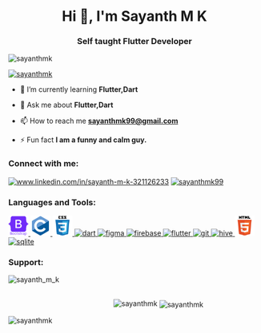 <h1 align="center">Hi 👋, I'm Sayanth M K</h1>
<h3 align="center">Self taught Flutter Developer</h3>

<p align="left"> <img src="https://komarev.com/ghpvc/?username=sayanthmk&label=Profile%20views&color=0e75b6&style=flat" alt="sayanthmk" /> </p>

<p align="left"> <a href="https://github.com/ryo-ma/github-profile-trophy"><img src="https://github-profile-trophy.vercel.app/?username=sayanthmk" alt="sayanthmk" /></a> </p>

- 🌱 I’m currently learning **Flutter,Dart**

- 💬 Ask me about **Flutter,Dart**

- 📫 How to reach me **sayanthmk99@gmail.com**

- ⚡ Fun fact **I am a funny and calm guy.**

<h3 align="left">Connect with me:</h3>
<p align="left">
<a href="https://linkedin.com/in/www.linkedin.com/in/sayanth-m-k-321126233" target="blank"><img align="center" src="https://raw.githubusercontent.com/rahuldkjain/github-profile-readme-generator/master/src/images/icons/Social/linked-in-alt.svg" alt="www.linkedin.com/in/sayanth-m-k-321126233" height="30" width="40" /></a>
<a href="https://www.leetcode.com/sayanthmk99" target="blank"><img align="center" src="https://raw.githubusercontent.com/rahuldkjain/github-profile-readme-generator/master/src/images/icons/Social/leet-code.svg" alt="sayanthmk99" height="30" width="40" /></a>
</p>

<h3 align="left">Languages and Tools:</h3>
<p align="left"> <a href="https://getbootstrap.com" target="_blank" rel="noreferrer"> <img src="https://raw.githubusercontent.com/devicons/devicon/master/icons/bootstrap/bootstrap-plain-wordmark.svg" alt="bootstrap" width="40" height="40"/> </a> <a href="https://www.cprogramming.com/" target="_blank" rel="noreferrer"> <img src="https://raw.githubusercontent.com/devicons/devicon/master/icons/c/c-original.svg" alt="c" width="40" height="40"/> </a> <a href="https://www.w3schools.com/css/" target="_blank" rel="noreferrer"> <img src="https://raw.githubusercontent.com/devicons/devicon/master/icons/css3/css3-original-wordmark.svg" alt="css3" width="40" height="40"/> </a> <a href="https://dart.dev" target="_blank" rel="noreferrer"> <img src="https://www.vectorlogo.zone/logos/dartlang/dartlang-icon.svg" alt="dart" width="40" height="40"/> </a> <a href="https://www.figma.com/" target="_blank" rel="noreferrer"> <img src="https://www.vectorlogo.zone/logos/figma/figma-icon.svg" alt="figma" width="40" height="40"/> </a> <a href="https://firebase.google.com/" target="_blank" rel="noreferrer"> <img src="https://www.vectorlogo.zone/logos/firebase/firebase-icon.svg" alt="firebase" width="40" height="40"/> </a> <a href="https://flutter.dev" target="_blank" rel="noreferrer"> <img src="https://www.vectorlogo.zone/logos/flutterio/flutterio-icon.svg" alt="flutter" width="40" height="40"/> </a> <a href="https://git-scm.com/" target="_blank" rel="noreferrer"> <img src="https://www.vectorlogo.zone/logos/git-scm/git-scm-icon.svg" alt="git" width="40" height="40"/> </a> <a href="https://hive.apache.org/" target="_blank" rel="noreferrer"> <img src="https://www.vectorlogo.zone/logos/apache_hive/apache_hive-icon.svg" alt="hive" width="40" height="40"/> </a> <a href="https://www.w3.org/html/" target="_blank" rel="noreferrer"> <img src="https://raw.githubusercontent.com/devicons/devicon/master/icons/html5/html5-original-wordmark.svg" alt="html5" width="40" height="40"/> </a> <a href="https://www.sqlite.org/" target="_blank" rel="noreferrer"> <img src="https://www.vectorlogo.zone/logos/sqlite/sqlite-icon.svg" alt="sqlite" width="40" height="40"/> </a> </p>

<h3 align="left">Support:</h3>
<p><a href="https://www.buymeacoffee.com/sayanth_m_k"> <img align="left" src="https://cdn.buymeacoffee.com/buttons/v2/default-yellow.png" height="50" width="210" alt="sayanth_m_k" /></a></p><br><br>

<p><img align="left" src="https://github-readme-stats.vercel.app/api/top-langs?username=sayanthmk&show_icons=true&locale=en&layout=compact" alt="sayanthmk" /></p>

<p>&nbsp;<img align="center" src="https://github-readme-stats.vercel.app/api?username=sayanthmk&show_icons=true&locale=en" alt="sayanthmk" /></p>

<p><img align="center" src="https://github-readme-streak-stats.herokuapp.com/?user=sayanthmk&" alt="sayanthmk" /></p>

